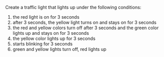 
Create a traffic light that lights up under the following conditions:

1) the red light is on for 3 seconds
2) after 3 seconds, the yellow light turns on and stays on for 3 seconds
3) the red and yellow colors turn off after 3 seconds and the green color lights up and stays on for 3 seconds
4) the yellow color lights up for 3 seconds
5) starts blinking for 3 seconds
6) green and yellow lights turn off, red lights up
